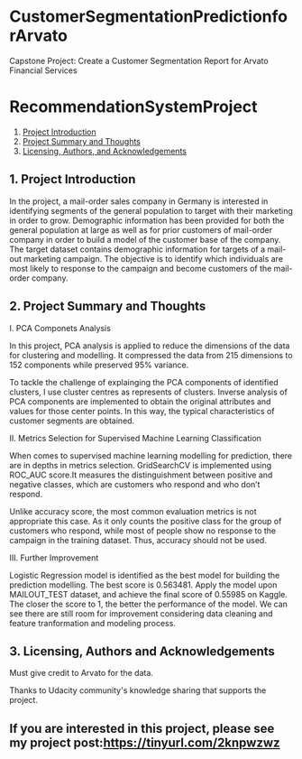 # CustomerSegmentationPredictionforArvato
Capstone Project: Create a Customer Segmentation Report for Arvato Financial Services

# RecommendationSystemProject
1. [Project Introduction](#motivation)
2. [Project Summary and Thoughts](#summary)
4. [Licensing, Authors, and Acknowledgements](#licensing)


 
## 1. Project Introduction<a name="motivation"></a>
In the project, a mail-order sales company in Germany is interested in identifying segments of the general population to target with their marketing in order to grow. Demographic information has been provided for both the general population at large as well as for prior customers of mail-order company in order to build a model of the customer base of the company. The target dataset contains demographic information for targets of a mail-out marketing campaign. The objective is to identify which individuals are most likely to response to the campaign and become customers of the mail-order company.

## 2. Project Summary and Thoughts<a name="summary"></a>
I. PCA Componets Analysis

In this project, PCA analysis is applied to reduce the dimensions of the data for clustering and modelling. It compressed the data from 215 dimensions to 152 components while preserved 95% variance.

To tackle the challenge of explainging the PCA components of identified clusters, I use cluster centres as represents of clusters. Inverse analysis of PCA components are implemented to obtain the original attributes and values for those center points. In this way, the typical characteristics of customer segments are obtained.

II. Metrics Selection for Supervised Machine Learning Classification

When comes to supervised machine learning modelling for prediction, there are in depths in metrics selection. GridSearchCV is implemented using ROC_AUC score.It measures the distinguishment between positive and negative classes, which are customers who respond and who don’t respond. 

Unlike accuracy score, the most common evaluation metrics is not appropriate this case. As it only counts the positive class for the group of customers who respond, while most of people show no response to the campaign in the training dataset. Thus, accuracy should not be used.

III. Further Improvement

Logistic Regression model is identified as the best model for building the prediction modelling. The best score is 0.563481. Apply the model upon MAILOUT_TEST dataset, and achieve the final score of 0.55985 on Kaggle. The closer the score to 1, the better the performance of the model. We can see there are still room for improvement considering data cleaning and feature tranformation and modeling process.


## 3. Licensing, Authors and Acknowledgements<a name="licensing"></a>
Must give credit to Arvato for the data.

Thanks to Udacity community's knowledge sharing that supports the project.



## If you are interested in this project, please see my project post:https://tinyurl.com/2knpwzwz

